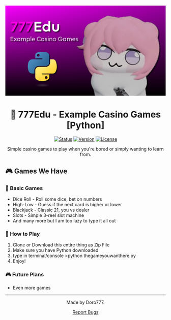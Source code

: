 <div align="center">

![777Edu Banner](https://github.com/doro-777/777Edu/blob/main/banner.png?raw=true)

# 🎲 777Edu - Example Casino Games [Python]

[![Status](https://img.shields.io/badge/Status-Active-brightgreen?style=for-the-badge)]()
[![Version](https://img.shields.io/badge/Version-1.0.0-blue?style=for-the-badge)]()
[![License](https://img.shields.io/badge/License-MIT-green?style=for-the-badge)]()

Simple casino games to play when you're bored or simply wanting to learn from.

</div>

## 🎮 Games We Have

### 🎲 Basic Games
* Dice Roll - Roll some dice, bet on numbers
* High-Low - Guess if the next card is higher or lower
* Blackjack - Classic 21, you vs dealer
* Slots - Simple 3-reel slot machine
* And many more but I am too lazy to type it all out

### 🎯 How to Play
1. Clone or Download this entire thing as Zip File
2. Make sure you have Python downloaded
3. type in terminal/console >python thegameyouwanthere.py
4. Enjoy!


### 🎮 Future Plans
* Even more games

---

<div align="center">

Made by Doro777.

[Report Bugs](https://github.com/777Edu/issues)

</div>
